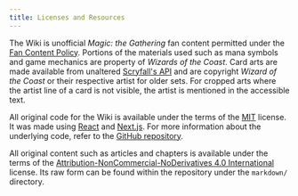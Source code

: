 ```yaml
---
title: Licenses and Resources
---
```


The Wiki is unofficial *Magic: the Gathering* fan content permitted under the
[Fan Content Policy][wizards:fcp]. Portions of the materials used such as mana
symbols and game mechanics are property of *Wizards of the Coast*. Card arts are
made available from unaltered [Scryfall's API][scryfall:api] and are copyright
*Wizard of the Coast* or their respective artist for older sets. For cropped
arts where the artist line of a card is not visible, the artist is mentioned in
the accessible text.

All original code for the Wiki is available under the terms of the
[MIT][wiki:code-license] license. It was made using [React][js:react] and
[Next.js][js:next]. For more information about the underlying code, refer to the
[GitHub repository][wiki:code].

All original content such as articles and chapters is available under the terms
of the [Attribution-NonCommercial-NoDerivatives 4.0 International][wiki:license]
license. Its raw form can be found within the repository under the `markdown/`
directory.

[js:next]: https://nextjs.org
[js:react]: https://reactjs.org
[scryfall:api]: https://scryfall.com/docs/api
[wiki:code]: https://github.com/angrybacon/doomsday-wiki
[wiki:code-license]: https://github.com/angrybacon/doomsday-wiki/blob/master/LICENSE.org
[wiki:license]: https://creativecommons.org/licenses/by-nc-nd/4.0/legalcode
[wizards:fcp]: https://company.wizards.com/en/legal/fancontentpolicy
